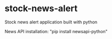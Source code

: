 # stock-news-alert
Stock news alert application built with python

News API installation: "pip install newsapi-python"

